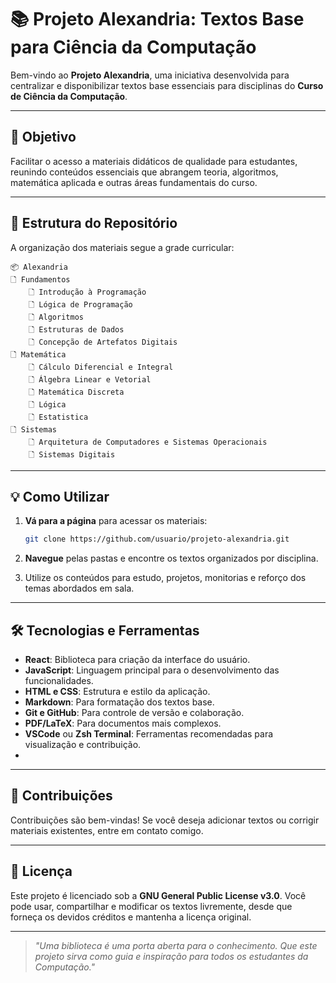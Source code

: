 # 📚 Projeto Alexandria: Textos Base para Ciência da Computação

Bem-vindo ao **Projeto Alexandria**, uma iniciativa desenvolvida para centralizar e disponibilizar textos base essenciais para disciplinas do **Curso de Ciência da Computação**.

---

## 🚀 Objetivo

Facilitar o acesso a materiais didáticos de qualidade para estudantes, reunindo conteúdos essenciais que abrangem teoria, algoritmos, matemática aplicada e outras áreas fundamentais do curso.

---

## 📂 Estrutura do Repositório

A organização dos materiais segue a grade curricular:

```plaintext
📦 Alexandria
🗋 Fundamentos
    🗋 Introdução à Programação
    🗋 Lógica de Programação
    🗋 Algoritmos
    🗋 Estruturas de Dados
    🗋 Concepção de Artefatos Digitais
🗋 Matemática
    🗋 Cálculo Diferencial e Integral
    🗋 Álgebra Linear e Vetorial
    🗋 Matemática Discreta
    🗋 Lógica
    🗋 Estatistica
🗋 Sistemas
    🗋 Arquitetura de Computadores e Sistemas Operacionais
    🗋 Sistemas Digitais
```
---

## 💡 Como Utilizar

1. **Vá para a página** para acessar os materiais:
   ```bash
   git clone https://github.com/usuario/projeto-alexandria.git
   ```

2. **Navegue** pelas pastas e encontre os textos organizados por disciplina.

3. Utilize os conteúdos para estudo, projetos, monitorias e reforço dos temas abordados em sala.

---

## 🛠 Tecnologias e Ferramentas

- **React**: Biblioteca para criação da interface do usuário.
- **JavaScript**: Linguagem principal para o desenvolvimento das funcionalidades.
- **HTML e CSS**: Estrutura e estilo da aplicação.
- **Markdown**: Para formatação dos textos base.
- **Git e GitHub**: Para controle de versão e colaboração.
- **PDF/LaTeX**: Para documentos mais complexos.
- **VSCode** ou **Zsh Terminal**: Ferramentas recomendadas para visualização e contribuição.
- 

---

## 🤝 Contribuições

Contribuições são bem-vindas! Se você deseja adicionar textos ou corrigir materiais existentes, entre em contato comigo.

---

## 🏦 Licença

Este projeto é licenciado sob a **GNU General Public License v3.0**. Você pode usar, compartilhar e modificar os textos livremente, desde que forneça os devidos créditos e mantenha a licença original.  

---

> *"Uma biblioteca é uma porta aberta para o conhecimento. Que este projeto sirva como guia e inspiração para todos os estudantes da Computação."*
